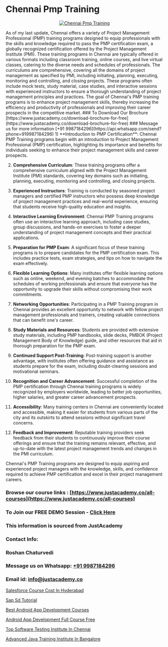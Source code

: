 # Chennai Pmp Training

<p align="center">
  <a href="https://justacademy.co/course-detail/pmp-certification-training">
    <img src="https://justacademy.co/storage2/course_image/1709713463_course_image.webp" alt="Chennai Pmp Training">
  </a>
</p>
As of my last update, Chennai offers a variety of Project Management Professional (PMP) training programs designed to equip professionals with the skills and knowledge required to pass the PMP certification exam, a globally recognized certification offered by the Project Management Institute (PMI). These training programs in Chennai are typically offered in various formats including classroom training, online courses, and live virtual classes, catering to the diverse needs and schedules of professionals. The curriculums are comprehensive, covering all the domains of project management as specified by PMI, including initiating, planning, executing, monitoring and controlling, and closing projects. These programs often include mock tests, study material, case studies, and interactive sessions with experienced instructors to ensure a thorough understanding of project management principles and practices. The goal of Chennai's PMP training programs is to enhance project management skills, thereby increasing the efficiency and productivity of professionals and improving their career prospects in the competitive market.
### To Download Our Brochure [https://www.justacademy.co/download-brochure-for-free](https://www.justacademy.co/download-brochure-for-free)
### Message us for more information [+91 9987184296](https://api.whatsapp.com/send?phone=919987184296)
1) **Introduction to PMP Certification**: Chennai PMP Training programs begin with an introduction to Project Management Professional (PMP) certification, highlighting its importance and benefits for individuals seeking to enhance their project management skills and career prospects.

2) **Comprehensive Curriculum**: These training programs offer a comprehensive curriculum aligned with the Project Management Institute (PMI) standards, covering key domains such as initiating, planning, executing, monitoring and controlling, and closing projects.

3) **Experienced Instructors**: Training is conducted by seasoned project managers and certified PMP instructors who possess deep knowledge of project management practices and real-world experience, ensuring that students receive high-quality education and insights.

4) **Interactive Learning Environment**: Chennai PMP Training programs often use an interactive learning approach, including case studies, group discussions, and hands-on exercises to foster a deeper understanding of project management concepts and their practical applications.

5) **Preparation for PMP Exam**: A significant focus of these training programs is to prepare candidates for the PMP certification exam. This includes practice tests, exam strategies, and tips on how to navigate the exam effectively.

6) **Flexible Learning Options**: Many institutes offer flexible learning options such as online, weekend, and evening batches to accommodate the schedules of working professionals and ensure that everyone has the opportunity to upgrade their skills without compromising their work commitments.

7) **Networking Opportunities**: Participating in a PMP Training program in Chennai provides an excellent opportunity to network with fellow project management professionals and trainers, creating valuable connections that can benefit one's career.

8) **Study Materials and Resources**: Students are provided with extensive study materials, including PMP handbooks, slide decks, PMBOK (Project Management Body of Knowledge) guide, and other resources that aid in thorough preparation for the PMP exam.

9) **Continued Support Post-Training**: Post-training support is another advantage, with institutes often offering guidance and assistance as students prepare for the exam, including doubt-clearing sessions and motivational seminars.

10) **Recognition and Career Advancement**: Successful completion of the PMP certification through Chennai training programs is widely recognized by employers worldwide, leading to better job opportunities, higher salaries, and greater career advancement prospects.

11) **Accessibility**: Many training centers in Chennai are conveniently located and accessible, making it easier for students from various parts of the city and its outskirts to attend sessions without significant travel concerns.

12) **Feedback and Improvement**: Reputable training providers seek feedback from their students to continuously improve their course offerings and ensure that the training remains relevant, effective, and up-to-date with the latest project management trends and changes in the PMI curriculum.

Chennai's PMP Training programs are designed to equip aspiring and experienced project managers with the knowledge, skills, and confidence required to achieve PMP certification and excel in their project management careers.

### Browse our course links : [https://www.justacademy.co/all-courses](https://www.justacademy.co/all-courses) 
### To Join our FREE DEMO Session - [Click Here](https://www.justacademy.co/register-for-course-demo)


### This information is sourced from JustAcademy
### Contact Info:
### Roshan Chaturvedi
### Message us on Whatsapp: [+91 9987184296](https://api.whatsapp.com/send?phone=919987184296)
### Email id: [info@justacademy.co](mailto:info@justacademy.co)
                
[Salesforce Course Cost In Hyderabad](https://www.linkedin.com/pulse/salesforce-course-cost-hyderabad-justacademy-kolkata-2wfce?trackingId=QFP23hGYlw72Iw9n14s4iQ%3D%3D&lipi=urn%3Ali%3Apage%3Ad_flagship3_company_admin%3Bul7GTKO7ThmTI9oLPnZkzg%3D%3D)

[Sap Sd Tutorial](https://www.linkedin.com/pulse/sap-sd-tutorial-software-training-mountain-view-rulxf?trackingId=3%2F4pVYkSOjbUDEfgrvBosg%3D%3D&lipi=urn%3Ali%3Apage%3Ad_flagship3_company_admin%3BLLr0XlPoQRKsrZpjwzzNmQ%3D%3D)

[Best Android App Development Courses](https://medium.com/@mahi3106/best-android-app-development-courses-15ea082ecb77)

[Android App Development Full Course Free](https://medium.com/@akanshapatil/android-app-development-full-course-free-fbbc2ca5c710)

[Top Software Testing Institute In Chennai](https://justacademyin.github.io/justacademy/top-software-testing-institute-in-chennai)

[Advanced Java Training Institute In Bangalore](https://justacademyin.github.io/justacademy/advanced-java-training-institute-in-bangalore)

